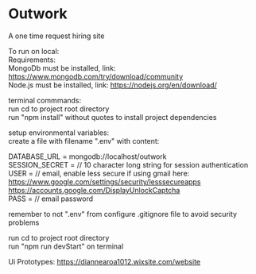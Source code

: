 # Outwork
A one time request hiring site

To run on local:<br/>
Requirements:<br/>
MongoDb must be installed, link: https://www.mongodb.com/try/download/community <br/>
Node.js must be installed, link:  https://nodejs.org/en/download/ <br/>

terminal commmands: <br/>
run cd to project root directory <br/>
run "npm install" without quotes to install project dependencies <br/>

setup environmental variables: <br/>
create a file with filename ".env" with content: <br/>

DATABASE_URL = mongodb://localhost/outwork <br/>
SESSION_SECRET = // 10 character long string for session authentication <br/>
USER = // email, enable less secure if using gmail here: <br />
        https://www.google.com/settings/security/lesssecureapps <br/>
        https://accounts.google.com/DisplayUnlockCaptcha<br />
PASS =  // email password <br/>

remember to not ".env" from configure .gitignore file to avoid security problems <br/>

run cd to project root directory <br/>
run "npm run devStart" on terminal <br/>

Ui Prototypes:
https://diannearoa1012.wixsite.com/website
